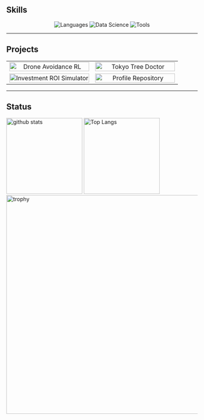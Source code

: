 ## Skills

<div align="center">
  <img src="https://skillicons.dev/icons?i=python,r,java,scala,js,ts&theme=dark" alt="Languages" />
  <img src="https://skillicons.dev/icons?i=pandas,scikitlearn,pytorch,tensorflow,jupyter&theme=dark" alt="Data Science" />
  <img src="https://skillicons.dev/icons?i=git,github,docker,kubernetes,aws,gcp,linux,vscode&theme=dark" alt="Tools" />
</div>

---

## Projects

<div align="center">
  <table>
    <tr>
      <td align="center" width="50%">
        <a href="https://github.com/hinata-koizumi/drone_avoidance_rl">
          <img src="https://github-readme-stats.vercel.app/api/pin/?username=hinata-koizumi&repo=drone_avoidance_rl&theme=tokyonight&hide_border=true&title_color=61AFEF&icon_color=61AFEF&text_color=ABB2BF&bg_color=1a1b27" alt="Drone Avoidance RL" width="100%" />
        </a>
      </td>
      <td align="center" width="50%">
        <a href="https://github.com/hinata-koizumi/tokyo-tree-doctor">
          <img src="https://github-readme-stats.vercel.app/api/pin/?username=hinata-koizumi&repo=tokyo-tree-doctor&theme=tokyonight&hide_border=true&title_color=61AFEF&icon_color=61AFEF&text_color=ABB2BF&bg_color=1a1b27" alt="Tokyo Tree Doctor" width="100%" />
        </a>
      </td>
    </tr>
    <tr>
      <td align="center" width="50%">
        <a href="https://github.com/hinata-koizumi/investment-roi-simulator">
          <img src="https://github-readme-stats.vercel.app/api/pin/?username=hinata-koizumi&repo=investment-roi-simulator&theme=tokyonight&hide_border=true&title_color=61AFEF&icon_color=61AFEF&text_color=ABB2BF&bg_color=1a1b27" alt="Investment ROI Simulator" width="100%" />
        </a>
      </td>
      <td align="center" width="50%">
        <a href="https://github.com/hinata-koizumi/hinata-koizumi">
          <img src="https://github-readme-stats.vercel.app/api/pin/?username=hinata-koizumi&repo=hinata-koizumi&theme=tokyonight&hide_border=true&title_color=61AFEF&icon_color=61AFEF&text_color=ABB2BF&bg_color=1a1b27" alt="Profile Repository" width="100%" />
        </a>
      </td>
    </tr>
  </table>
</div>

---

## Status

<p align="left">
    <img src="https://github-readme-stats.vercel.app/api?username=hinata-koizumi&locale=en&show_icons=true&rank_icon=github&include_all_commits=false&show=reviews,discussions_started,discussions_answered,prs_merged&number_format=long&theme=default&title_color=ffffff&text_color=ffffff&icon_color=ffffff&ring_color=ffffff&bg_color=35,473B7B,3584A7,30D2BE&border_radius=10&line_height=25&card_width=420" alt="github stats" height="200px" />
    <img src="https://github-readme-stats.vercel.app/api/top-langs/?username=hinata-koizumi&locale=en&show_icons=true&size_weight=0.5&count_weight=0.5&langs_count=20&layout=compact&theme=default&title_color=ffffff&text_color=ffffff&icon_color=ffffff&bg_color=35,473B7B,3584A7,30D2BE&border_radius=10&card_width=330" alt="Top Langs" height="200px" />
    <img src="https://github-profile-trophy.vercel.app/?username=hinata-koizumi&theme=algolia&no-bg=false&no-frame=false&column=5&row=2&margin-w=5&margin-h=5" alt="trophy" width=576 />
</p>
